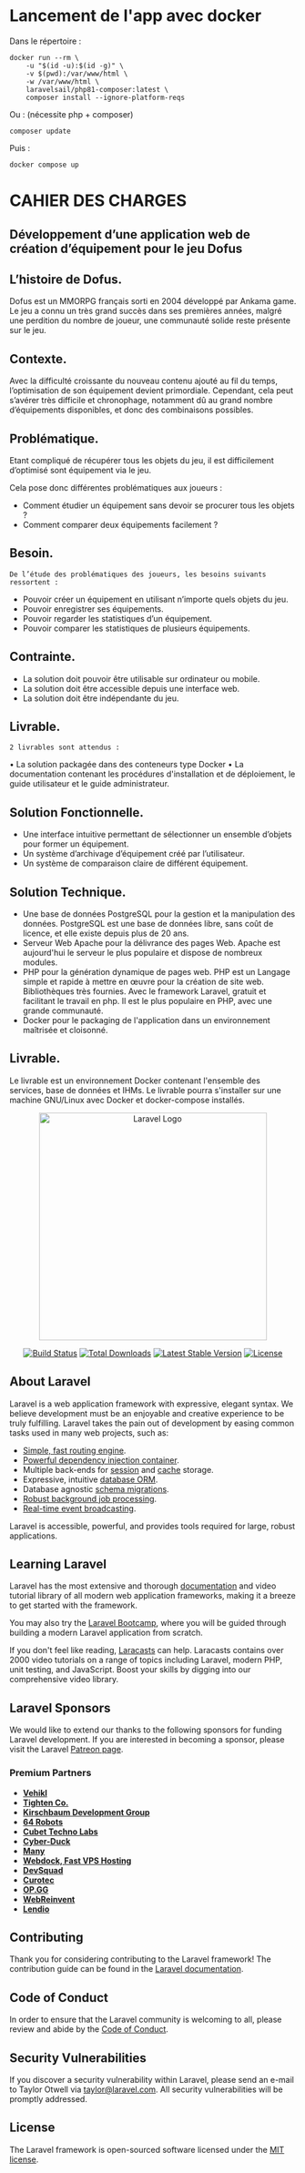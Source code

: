<h1>Lancement de l'app avec docker</h1>
Dans le répertoire :

```
docker run --rm \
    -u "$(id -u):$(id -g)" \
    -v $(pwd):/var/www/html \
    -w /var/www/html \
    laravelsail/php81-composer:latest \
    composer install --ignore-platform-reqs
```
Ou : (nécessite php + composer)

```
composer update
```

Puis :

```
docker compose up
```




<h1> CAHIER DES CHARGES </h1> 

<h2> Développement d’une application web de création d’équipement pour le jeu Dofus </h2>


<h2> L’histoire de Dofus. </h2>

Dofus est un MMORPG français sorti en 2004 développé par Ankama game. Le jeu a connu un très grand succès dans ses premières années, malgré une perdition du nombre de joueur, une communauté solide reste présente sur le jeu. 

<h2> Contexte. </h2>

Avec la difficulté croissante du nouveau contenu ajouté au fil du temps, l’optimisation de son équipement devient primordiale. Cependant, cela peut s’avérer très difficile et chronophage, notamment dû au grand nombre d’équipements disponibles, et donc des combinaisons possibles.

<h2> Problématique. </h2>

Etant compliqué de récupérer tous les objets du jeu, il est difficilement d’optimisé sont équipement via le jeu.

Cela pose donc différentes problématiques aux joueurs :
-	Comment étudier un équipement sans devoir se procurer tous les objets ?
-	Comment comparer deux équipements facilement ?

<h2> Besoin. </h2>

	De l’étude des problématiques des joueurs, les besoins suivants ressortent :
 
-	Pouvoir créer un équipement en utilisant n’importe quels objets du jeu.
-	Pouvoir enregistrer ses équipements.
-	Pouvoir regarder les statistiques d’un équipement.
-	Pouvoir comparer les statistiques de plusieurs équipements. 

<h2> Contrainte. </h2>

-	La solution doit pouvoir être utilisable sur ordinateur ou mobile.
-	La solution doit être accessible depuis une interface web.
-	La solution doit être indépendante du jeu.

<h2> Livrable. </h2>

	2 livrables sont attendus :
•	La solution packagée dans des conteneurs type Docker
•	La documentation contenant les procédures d'installation et de déploiement, le guide utilisateur et le guide administrateur.

<h2> Solution Fonctionnelle. </h2>

-	Une interface intuitive permettant de sélectionner un ensemble d’objets pour former un équipement.
-	Un système d’archivage d’équipement créé par l’utilisateur.
-	Un système de comparaison claire de différent équipement.

<h2> Solution Technique. </h2>

-	Une base de données PostgreSQL pour la gestion et la manipulation des données. PostgreSQL est une base de données libre, sans coût de licence, et elle existe depuis plus de 20 ans.
-	Serveur Web Apache pour la délivrance des pages Web. Apache est aujourd'hui le serveur le plus populaire et dispose de nombreux modules.
-	PHP pour la génération dynamique de pages web. PHP est un Langage simple et rapide à mettre en œuvre pour la création de site web. Bibliothèques très fournies. 
Avec le framework Laravel, gratuit et facilitant le travail en php. Il est le plus populaire en PHP, avec une grande communauté.
-	Docker pour le packaging de l'application dans un environnement maîtrisée et cloisonné.

<h2> Livrable. </h2>

Le livrable est un environnement Docker contenant l'ensemble des services, base de données et IHMs. Le livrable pourra s'installer sur une machine GNU/Linux avec Docker et docker-compose installés.








<p align="center"><a href="https://laravel.com" target="_blank"><img src="https://raw.githubusercontent.com/laravel/art/master/logo-lockup/5%20SVG/2%20CMYK/1%20Full%20Color/laravel-logolockup-cmyk-red.svg" width="400" alt="Laravel Logo"></a></p>

<p align="center">
<a href="https://travis-ci.org/laravel/framework"><img src="https://travis-ci.org/laravel/framework.svg" alt="Build Status"></a>
<a href="https://packagist.org/packages/laravel/framework"><img src="https://img.shields.io/packagist/dt/laravel/framework" alt="Total Downloads"></a>
<a href="https://packagist.org/packages/laravel/framework"><img src="https://img.shields.io/packagist/v/laravel/framework" alt="Latest Stable Version"></a>
<a href="https://packagist.org/packages/laravel/framework"><img src="https://img.shields.io/packagist/l/laravel/framework" alt="License"></a>
</p>

## About Laravel

Laravel is a web application framework with expressive, elegant syntax. We believe development must be an enjoyable and creative experience to be truly fulfilling. Laravel takes the pain out of development by easing common tasks used in many web projects, such as:

- [Simple, fast routing engine](https://laravel.com/docs/routing).
- [Powerful dependency injection container](https://laravel.com/docs/container).
- Multiple back-ends for [session](https://laravel.com/docs/session) and [cache](https://laravel.com/docs/cache) storage.
- Expressive, intuitive [database ORM](https://laravel.com/docs/eloquent).
- Database agnostic [schema migrations](https://laravel.com/docs/migrations).
- [Robust background job processing](https://laravel.com/docs/queues).
- [Real-time event broadcasting](https://laravel.com/docs/broadcasting).

Laravel is accessible, powerful, and provides tools required for large, robust applications.

## Learning Laravel

Laravel has the most extensive and thorough [documentation](https://laravel.com/docs) and video tutorial library of all modern web application frameworks, making it a breeze to get started with the framework.

You may also try the [Laravel Bootcamp](https://bootcamp.laravel.com), where you will be guided through building a modern Laravel application from scratch.

If you don't feel like reading, [Laracasts](https://laracasts.com) can help. Laracasts contains over 2000 video tutorials on a range of topics including Laravel, modern PHP, unit testing, and JavaScript. Boost your skills by digging into our comprehensive video library.

## Laravel Sponsors

We would like to extend our thanks to the following sponsors for funding Laravel development. If you are interested in becoming a sponsor, please visit the Laravel [Patreon page](https://patreon.com/taylorotwell).

### Premium Partners

- **[Vehikl](https://vehikl.com/)**
- **[Tighten Co.](https://tighten.co)**
- **[Kirschbaum Development Group](https://kirschbaumdevelopment.com)**
- **[64 Robots](https://64robots.com)**
- **[Cubet Techno Labs](https://cubettech.com)**
- **[Cyber-Duck](https://cyber-duck.co.uk)**
- **[Many](https://www.many.co.uk)**
- **[Webdock, Fast VPS Hosting](https://www.webdock.io/en)**
- **[DevSquad](https://devsquad.com)**
- **[Curotec](https://www.curotec.com/services/technologies/laravel/)**
- **[OP.GG](https://op.gg)**
- **[WebReinvent](https://webreinvent.com/?utm_source=laravel&utm_medium=github&utm_campaign=patreon-sponsors)**
- **[Lendio](https://lendio.com)**

## Contributing

Thank you for considering contributing to the Laravel framework! The contribution guide can be found in the [Laravel documentation](https://laravel.com/docs/contributions).

## Code of Conduct

In order to ensure that the Laravel community is welcoming to all, please review and abide by the [Code of Conduct](https://laravel.com/docs/contributions#code-of-conduct).

## Security Vulnerabilities

If you discover a security vulnerability within Laravel, please send an e-mail to Taylor Otwell via [taylor@laravel.com](mailto:taylor@laravel.com). All security vulnerabilities will be promptly addressed.

## License

The Laravel framework is open-sourced software licensed under the [MIT license](https://opensource.org/licenses/MIT).
